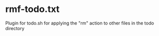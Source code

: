 # rmf-todo.txt
Plugin for todo.sh for applying the "rm" action to other files in the todo directory 
